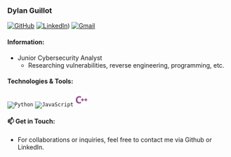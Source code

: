### Dylan Guillot

<div align="left">
  
[![GitHub](https://img.shields.io/badge/-GitHub-181717?style=flat-square&logo=GitHub&logoColor=white)](https://github.com/piqle)
[![LinkedIn](https://img.shields.io/badge/-LinkedIn-0077B5?style=flat-square&logo=LinkedIn&logoColor=white)](https://www.linkedin.com/in/dylanmguillot/))
[![Gmail](https://img.shields.io/badge/-Gmail-D14836?style=flat-square&logo=Gmail&logoColor=white)](mailto:piqle504@gmail.com)
</div>


#### Information:
- Junior Cybersecurity Analyst
  - Researching vulnerabilities, reverse engineering, programming, etc.



#### Technologies & Tools:
<p align="left">
<code><img height="30" src="https://www.vectorlogo.zone/logos/python/python-ar21.svg" alt="Python"></code>
<code><img height="30" src="https://www.vectorlogo.zone/logos/javascript/javascript-horizontal.svg" alt="JavaScript"></code>
<code><img height="30" src="https://github.com/vscode-icons/vscode-icons/blob/master/icons/file_type_cpp.svg" alt="C++"></code>

</p>


#### 📫 Get in Touch:
- For collaborations or inquiries, feel free to contact me via Github or LinkedIn.
